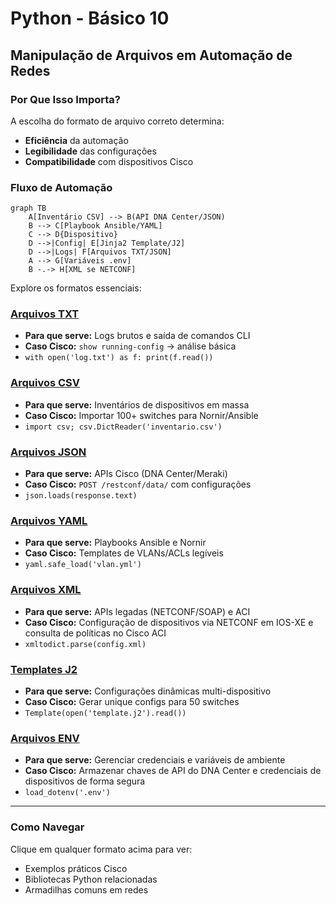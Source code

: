 # Python - Básico 10

## Manipulação de Arquivos em Automação de Redes

### Por Que Isso Importa?
A escolha do formato de arquivo correto determina:
- **Eficiência** da automação
- **Legibilidade** das configurações
- **Compatibilidade** com dispositivos Cisco

### Fluxo de Automação

```mermaid
graph TB
    A[Inventário CSV] --> B(API DNA Center/JSON)
    B --> C[Playbook Ansible/YAML]
    C --> D{Dispositivo}
    D -->|Config| E[Jinja2 Template/J2]
    D -->|Logs| F[Arquivos TXT/JSON]
    A --> G[Variáveis .env]
    B -.-> H[XML se NETCONF]
```

Explore os formatos essenciais:

### [Arquivos TXT](Arquivos/txt/README.md)
- **Para que serve:** Logs brutos e saída de comandos CLI  
- **Caso Cisco:** `show running-config` → análise básica  
- `with open('log.txt') as f: print(f.read())`

### [Arquivos CSV](Arquivos/csv/README.md)
- **Para que serve:** Inventários de dispositivos em massa  
- **Caso Cisco:** Importar 100+ switches para Nornir/Ansible  
- `import csv; csv.DictReader('inventario.csv')`

### [Arquivos JSON](Arquivos/json/README.md)
- **Para que serve:** APIs Cisco (DNA Center/Meraki)  
- **Caso Cisco:** `POST /restconf/data/` com configurações  
- `json.loads(response.text)`

### [Arquivos YAML](Arquivos/yaml/README.md)
- **Para que serve:** Playbooks Ansible e Nornir  
- **Caso Cisco:** Templates de VLANs/ACLs legíveis  
- `yaml.safe_load('vlan.yml')`

### [Arquivos XML](Arquivos/xml/README.md)
- **Para que serve:** APIs legadas (NETCONF/SOAP) e ACI  
- **Caso Cisco:** Configuração de dispositivos via NETCONF em IOS-XE e consulta de políticas no Cisco ACI  
- `xmltodict.parse(config.xml)`

### [Templates J2](Arquivos/j2/README.md)
- **Para que serve:** Configurações dinâmicas multi-dispositivo  
- **Caso Cisco:** Gerar unique configs para 50 switches  
- `Template(open('template.j2').read())`

### [Arquivos ENV](Arquivos/env/README.md)
- **Para que serve:** Gerenciar credenciais e variáveis de ambiente  
- **Caso Cisco:** Armazenar chaves de API do DNA Center e credenciais de dispositivos de forma segura  
- `load_dotenv('.env')`

---

### Como Navegar 

Clique em qualquer formato acima para ver:
   -  Exemplos práticos Cisco
   -  Bibliotecas Python relacionadas
   -  Armadilhas comuns em redes
